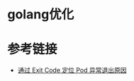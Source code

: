 # golang优化

# 参考链接

- [通过 Exit Code 定位 Pod 异常退出原因](https://cloud.tencent.com/document/product/457/43125)
